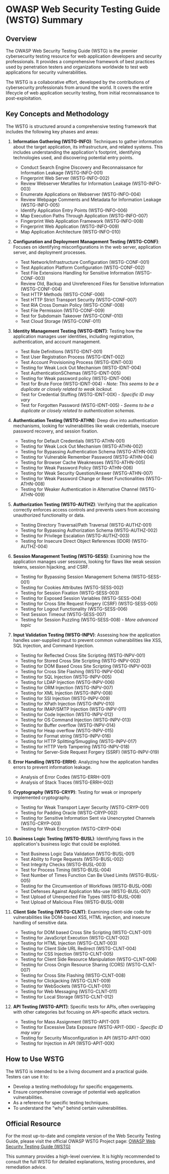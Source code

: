 # OWASP Web Security Testing Guide (WSTG) Summary

## Overview
The OWASP Web Security Testing Guide (WSTG) is the premier cybersecurity testing resource for web application developers and security professionals. It provides a comprehensive framework of best practices used by penetration testers and organizations worldwide to test web applications for security vulnerabilities.

The WSTG is a collaborative effort, developed by the contributions of cybersecurity professionals from around the world. It covers the entire lifecycle of web application security testing, from initial reconnaissance to post-exploitation.

## Key Concepts and Methodology
The WSTG is structured around a comprehensive testing framework that includes the following key phases and areas:

1.  **Information Gathering (WSTG-INFO)**: Techniques to gather information about the target application, its infrastructure, and related systems. This includes understanding the application's footprint, identifying technologies used, and discovering potential entry points.
    *   Conduct Search Engine Discovery and Reconnaissance for Information Leakage (WSTG-INFO-001)
    *   Fingerprint Web Server (WSTG-INFO-002)
    *   Review Webserver Metafiles for Information Leakage (WSTG-INFO-003)
    *   Enumerate Applications on Webserver (WSTG-INFO-004)
    *   Review Webpage Comments and Metadata for Information Leakage (WSTG-INFO-005)
    *   Identify Application Entry Points (WSTG-INFO-006)
    *   Map Execution Paths Through Application (WSTG-INFO-007)
    *   Fingerprint Web Application Framework (WSTG-INFO-008)
    *   Fingerprint Web Application (WSTG-INFO-009)
    *   Map Application Architecture (WSTG-INFO-010)

2.  **Configuration and Deployment Management Testing (WSTG-CONF)**: Focuses on identifying misconfigurations in the web server, application server, and deployment processes.
    *   Test Network/Infrastructure Configuration (WSTG-CONF-001)
    *   Test Application Platform Configuration (WSTG-CONF-002)
    *   Test File Extensions Handling for Sensitive Information (WSTG-CONF-003)
    *   Review Old, Backup and Unreferenced Files for Sensitive Information (WSTG-CONF-004)
    *   Test HTTP Methods (WSTG-CONF-006)
    *   Test HTTP Strict Transport Security (WSTG-CONF-007)
    *   Test RIA Cross Domain Policy (WSTG-CONF-008)
    *   Test File Permission (WSTG-CONF-009)
    *   Test for Subdomain Takeover (WSTG-CONF-010)
    *   Test Cloud Storage (WSTG-CONF-011)

3.  **Identity Management Testing (WSTG-IDNT)**: Testing how the application manages user identities, including registration, authentication, and account management.
    *   Test Role Definitions (WSTG-IDNT-001)
    *   Test User Registration Process (WSTG-IDNT-002)
    *   Test Account Provisioning Process (WSTG-IDNT-003)
    *   Testing for Weak Lock Out Mechanism (WSTG-IDNT-004)
    *   Test AuthenticationSChemas (WSTG-IDNT-005)
    *   Testing for Weak password policy (WSTG-IDNT-006)
    *   Test for Brute Force (WSTG-IDNT-004) - *Note: This seems to be a duplicate or closely related to weak lockout.*
    *   Test for Credential Stuffing (WSTG-IDNT-00X) - *Specific ID may vary*
    *   Test for Forgotten Password (WSTG-IDNT-005) - *Seems to be a duplicate or closely related to authentication schemas.*

4.  **Authentication Testing (WSTG-ATHN)**: Deep dive into authentication mechanisms, looking for vulnerabilities like weak credentials, insecure password recovery, and session fixation.
    *   Testing for Default Credentials (WSTG-ATHN-001)
    *   Testing for Weak Lock Out Mechanism (WSTG-ATHN-002)
    *   Testing for Bypassing Authentication Schema (WSTG-ATHN-003)
    *   Testing for Vulnerable Remember Password (WSTG-ATHN-004)
    *   Testing for Browser Cache Weaknesses (WSTG-ATHN-005)
    *   Testing for Weak Password Policy (WSTG-ATHN-006)
    *   Testing for  Weak Security Question/Answer (WSTG-ATHN-007)
    *   Testing for Weak Password Change or Reset Functionalities (WSTG-ATHN-008)
    *   Testing for Weaker Authentication in Alternative Channel (WSTG-ATHN-009)

5.  **Authorization Testing (WSTG-AUTHZ)**: Verifying that the application correctly enforces access controls and prevents users from accessing unauthorized functionality or data.
    *   Testing Directory Traversal/Path Traversal (WSTG-AUTHZ-001)
    *   Testing for Bypassing Authorization Schema (WSTG-AUTHZ-002)
    *   Testing for Privilege Escalation (WSTG-AUTHZ-003)
    *   Testing for Insecure Direct Object References (IDOR) (WSTG-AUTHZ-004)

6.  **Session Management Testing (WSTG-SESS)**: Examining how the application manages user sessions, looking for flaws like weak session tokens, session hijacking, and CSRF.
    *   Testing for Bypassing Session Management Schema (WSTG-SESS-001)
    *   Testing for Cookies Attributes (WSTG-SESS-002)
    *   Testing for Session Fixation (WSTG-SESS-003)
    *   Testing for Exposed Session Variables (WSTG-SESS-004)
    *   Testing for Cross Site Request Forgery (CSRF) (WSTG-SESS-005)
    *   Testing for Logout Functionality (WSTG-SESS-006)
    *   Test Session Timeout (WSTG-SESS-007)
    *   Testing for Session Puzzling (WSTG-SESS-008) - *More advanced topic*

7.  **Input Validation Testing (WSTG-INPV)**: Assessing how the application handles user-supplied input to prevent common vulnerabilities like XSS, SQL Injection, and Command Injection.
    *   Testing for Reflected Cross Site Scripting (WSTG-INPV-001)
    *   Testing for Stored Cross Site Scripting (WSTG-INPV-002)
    *   Testing for DOM Based Cross Site Scripting (WSTG-INPV-003)
    *   Testing for Cross Site Flashing (WSTG-INPV-004)
    *   Testing for SQL Injection (WSTG-INPV-005)
    *   Testing for LDAP Injection (WSTG-INPV-006)
    *   Testing for ORM Injection (WSTG-INPV-007)
    *   Testing for XML Injection (WSTG-INPV-008)
    *   Testing for SSI Injection (WSTG-INPV-009)
    *   Testing for XPath Injection (WSTG-INPV-010)
    *   Testing for IMAP/SMTP Injection (WSTG-INPV-011)
    *   Testing for Code Injection (WSTG-INPV-012)
    *   Testing for OS Command Injection (WSTG-INPV-013)
    *   Testing for Buffer overflow (WSTG-INPV-014)
    *   Testing for Heap overflow (WSTG-INPV-015)
    *   Testing for Format string (WSTG-INPV-016)
    *   Testing for HTTP Splitting/Smuggling (WSTG-INPV-017)
    *   Testing for HTTP Verb Tampering (WSTG-INPV-018)
    *   Testing for Server-Side Request Forgery (SSRF) (WSTG-INPV-019)

8.  **Error Handling (WSTG-ERRH)**: Analyzing how the application handles errors to prevent information leakage.
    *   Analysis of Error Codes (WSTG-ERRH-001)
    *   Analysis of Stack Traces (WSTG-ERRH-002)

9.  **Cryptography (WSTG-CRYP)**: Testing for weak or improperly implemented cryptography.
    *   Testing for Weak Transport Layer Security (WSTG-CRYP-001)
    *   Testing for Padding Oracle (WSTG-CRYP-002)
    *   Testing for Sensitive Information Sent via Unencrypted Channels (WSTG-CRYP-003)
    *   Testing for Weak Encryption (WSTG-CRYP-004)

10. **Business Logic Testing (WSTG-BUSL)**: Identifying flaws in the application's business logic that could be exploited.
    *   Test Business Logic Data Validation (WSTG-BUSL-001)
    *   Test Ability to Forge Requests (WSTG-BUSL-002)
    *   Test Integrity Checks (WSTG-BUSL-003)
    *   Test for Process Timing (WSTG-BUSL-004)
    *   Test Number of Times Function Can Be Used Limits (WSTG-BUSL-005)
    *   Testing for the Circumvention of Workflows (WSTG-BUSL-006)
    *   Test Defenses Against Application Mis-use (WSTG-BUSL-007)
    *   Test Upload of Unexpected File Types (WSTG-BUSL-008)
    *   Test Upload of Malicious Files (WSTG-BUSL-009)

11. **Client Side Testing (WSTG-CLNT)**: Examining client-side code for vulnerabilities like DOM-based XSS, HTML injection, and insecure handling of sensitive data.
    *   Testing for DOM based Cross Site Scripting (WSTG-CLNT-001)
    *   Testing for JavaScript Execution (WSTG-CLNT-002)
    *   Testing for HTML Injection (WSTG-CLNT-003)
    *   Testing for Client Side URL Redirect (WSTG-CLNT-004)
    *   Testing for CSS Injection (WSTG-CLNT-005)
    *   Testing for Client Side Resource Manipulation (WSTG-CLNT-006)
    *   Testing for Cross Origin Resource Sharing (CORS) (WSTG-CLNT-007)
    *   Testing for Cross Site Flashing (WSTG-CLNT-008)
    *   Testing for Clickjacking (WSTG-CLNT-009)
    *   Testing for WebSockets (WSTG-CLNT-010)
    *   Testing for Web Messaging (WSTG-CLNT-011)
    *   Testing for Local Storage (WSTG-CLNT-012)

12. **API Testing (WSTG-APIT)**: Specific tests for APIs, often overlapping with other categories but focusing on API-specific attack vectors.
    *   Testing for Mass Assignment (WSTG-APIT-001)
    *   Testing for Excessive Data Exposure (WSTG-APIT-00X) - *Specific ID may vary*
    *   Testing for Security Misconfiguration in API (WSTG-APIT-00X)
    *   Testing for Injection in API (WSTG-APIT-00X)


## How to Use WSTG
The WSTG is intended to be a living document and a practical guide. Testers can use it to:
-   Develop a testing methodology for specific engagements.
-   Ensure comprehensive coverage of potential web application vulnerabilities.
-   As a reference for specific testing techniques.
-   To understand the "why" behind certain vulnerabilities.

## Official Resource
For the most up-to-date and complete version of the Web Security Testing Guide, please visit the official OWASP WSTG Project page:
[OWASP Web Security Testing Guide (WSTG)](https://owasp.org/www-project-web-security-testing-guide/)

This summary provides a high-level overview. It is highly recommended to consult the full WSTG for detailed explanations, testing procedures, and remediation advice. 